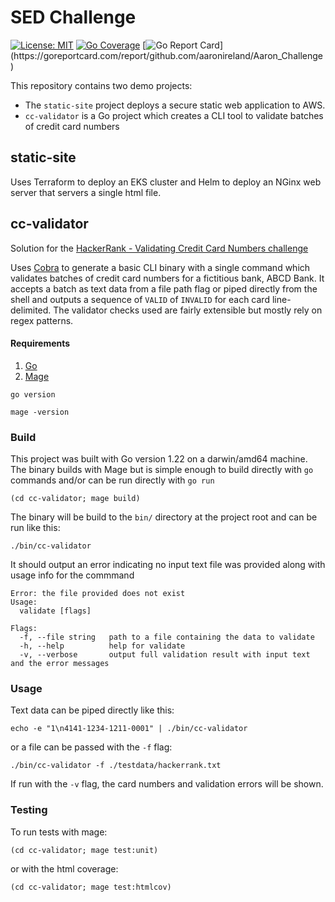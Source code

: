 # SED Challenge
[![License: MIT](https://img.shields.io/badge/License-MIT-yellow.svg)](https://opensource.org/licenses/MIT)
[![Go Coverage](https://github.com/aaronireland/Aaron_Challenge/wiki/coverage.svg)](https://raw.githack.com/wiki/aaronireland/Aaron_Challenge/coverage.html)
[![Go Report Card](https://goreportcard.com/badge/github.com/aaronireland/Aaron_Challenge?)](https://goreportcard.com/report/github.com/aaronireland/Aaron_Challenge)

This repository contains two demo projects:
- The `static-site` project deploys a secure static web application to AWS.
- `cc-validator` is a Go project which creates a CLI tool to validate batches of credit card numbers

## static-site

Uses Terraform to deploy an EKS cluster and Helm to deploy an NGinx web server that servers a single html file.


## cc-validator

Solution for the [HackerRank - Validating Credit Card Numbers challenge](https://www.hackerrank.com/challenges/validating-credit-card-number/problem)

Uses [Cobra](https://github.com/spf13/cobra) to generate a basic CLI binary with a single command which validates batches of credit card numbers for a fictitious bank, ABCD Bank.
It accepts a batch as text data from a file path flag or piped directly from the shell and outputs a sequence of `VALID` of `INVALID` for each card line-delimited. The validator checks
used are fairly extensible but mostly rely on regex patterns.

#### Requirements

1. [Go](https://go.dev/doc/install)
2. [Mage](https://go.dev/doc/install)


```shell
go version
```

```shell
mage -version
```


### Build

This project was built with Go version 1.22 on a darwin/amd64 machine. The binary builds with Mage but is simple enough to 
build directly with `go` commands and/or can be run directly with `go run`

```shell
(cd cc-validator; mage build)
```

The binary will be build to the `bin/` directory at the project root and can be run like this:

```shell
./bin/cc-validator
```

It should output an error indicating no input text file was provided along with usage info for the commmand

```
Error: the file provided does not exist
Usage:
  validate [flags]

Flags:
  -f, --file string   path to a file containing the data to validate
  -h, --help          help for validate
  -v, --verbose       output full validation result with input text and the error messages
```

### Usage

Text data can be piped directly like this:

```shell
echo -e "1\n4141-1234-1211-0001" | ./bin/cc-validator
```

or a file can be passed with the `-f` flag:

```shell
./bin/cc-validator -f ./testdata/hackerrank.txt
```

If run with the `-v` flag, the card numbers and validation errors will be shown.


### Testing

To run tests with mage: 

```shell
(cd cc-validator; mage test:unit)
```

or with the html coverage:

```shell
(cd cc-validator; mage test:htmlcov)
```
